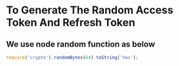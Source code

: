 # To Generate The Random Access Token And Refresh Token

## We use node random function as below

```js
require('crypto').randomBytes(64).toString('hex');
```
